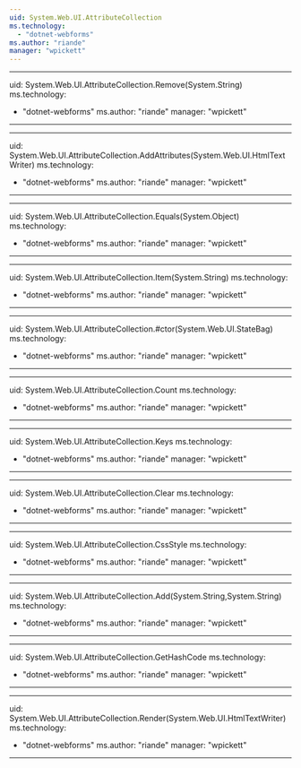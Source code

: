 ```yaml
---
uid: System.Web.UI.AttributeCollection
ms.technology: 
  - "dotnet-webforms"
ms.author: "riande"
manager: "wpickett"
---
```


---
uid: System.Web.UI.AttributeCollection.Remove(System.String)
ms.technology: 
  - "dotnet-webforms"
ms.author: "riande"
manager: "wpickett"
---

---
uid: System.Web.UI.AttributeCollection.AddAttributes(System.Web.UI.HtmlTextWriter)
ms.technology: 
  - "dotnet-webforms"
ms.author: "riande"
manager: "wpickett"
---

---
uid: System.Web.UI.AttributeCollection.Equals(System.Object)
ms.technology: 
  - "dotnet-webforms"
ms.author: "riande"
manager: "wpickett"
---

---
uid: System.Web.UI.AttributeCollection.Item(System.String)
ms.technology: 
  - "dotnet-webforms"
ms.author: "riande"
manager: "wpickett"
---

---
uid: System.Web.UI.AttributeCollection.#ctor(System.Web.UI.StateBag)
ms.technology: 
  - "dotnet-webforms"
ms.author: "riande"
manager: "wpickett"
---

---
uid: System.Web.UI.AttributeCollection.Count
ms.technology: 
  - "dotnet-webforms"
ms.author: "riande"
manager: "wpickett"
---

---
uid: System.Web.UI.AttributeCollection.Keys
ms.technology: 
  - "dotnet-webforms"
ms.author: "riande"
manager: "wpickett"
---

---
uid: System.Web.UI.AttributeCollection.Clear
ms.technology: 
  - "dotnet-webforms"
ms.author: "riande"
manager: "wpickett"
---

---
uid: System.Web.UI.AttributeCollection.CssStyle
ms.technology: 
  - "dotnet-webforms"
ms.author: "riande"
manager: "wpickett"
---

---
uid: System.Web.UI.AttributeCollection.Add(System.String,System.String)
ms.technology: 
  - "dotnet-webforms"
ms.author: "riande"
manager: "wpickett"
---

---
uid: System.Web.UI.AttributeCollection.GetHashCode
ms.technology: 
  - "dotnet-webforms"
ms.author: "riande"
manager: "wpickett"
---

---
uid: System.Web.UI.AttributeCollection.Render(System.Web.UI.HtmlTextWriter)
ms.technology: 
  - "dotnet-webforms"
ms.author: "riande"
manager: "wpickett"
---
